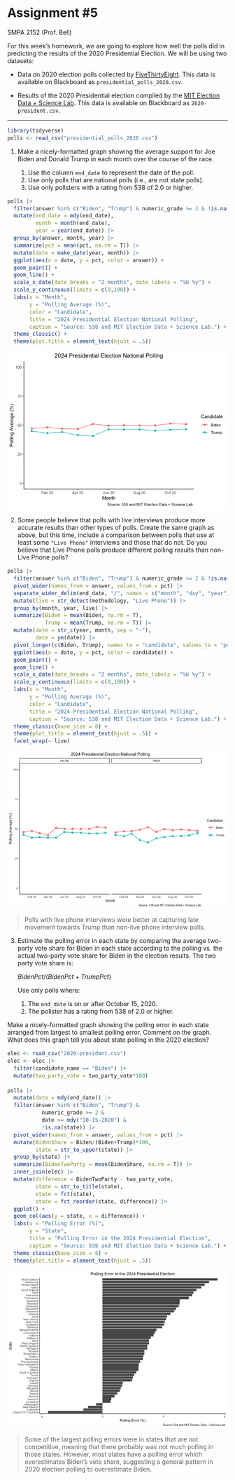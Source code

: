 # Assignment \#5
SMPA 2152 (Prof. Bell)

For this week’s homework, we are going to explore how well the polls did
in predicting the results of the 2020 Presidential Election. We will be
using two datasets:

- Data on 2020 election polls collected by
  [FiveThirtyEight](https://abcnews.go.com/538). This data is available
  on Blackboard as `presidential_polls_2020.csv`.

- Results of the 2020 Presidential election compiled by the [MIT
  Election Data + Science Lab](https://electionlab.mit.edu/). This data
  is available on Blackboard as `2020-president.csv`.

------------------------------------------------------------------------

``` r
library(tidyverse)
polls <- read_csv("presidential_polls_2020.csv")
```

1.  Make a nicely-formatted graph showing the average support for Joe
    Biden and Donald Trump in each month over the course of the race.

    1.  Use the column `end_date` to represent the date of the poll.
    2.  Use only polls that are national polls (i.e., are not state
        polls).
    3.  Use only pollsters with a rating from 538 of 2.0 or higher.

``` r
polls |>
  filter(answer %in% c("Biden", "Trump") & numeric_grade >= 2 & !is.na(state)) |>
  mutate(end_date = mdy(end_date),
         month = month(end_date),
         year = year(end_date)) |>
  group_by(answer, month, year) |>
  summarize(pct = mean(pct, na.rm = T)) |>
  mutate(date = make_date(year, month)) |>
  ggplot(aes(x = date, y = pct, color = answer)) +
  geom_point() +
  geom_line() +
  scale_x_date(date_breaks = "2 months", date_labels = "%b %y") +
  scale_y_continuous(limits = c(0,100)) +
  labs(x = "Month",
       y = "Polling Average (%)",
       color = "Candidate",
       title = "2024 Presidential Election National Polling",
       caption = "Source: 538 and MIT Election Data + Science Lab.") +
  theme_classic() +
  theme(plot.title = element_text(hjust = .5))
```

![](assignment5_files/figure-commonmark/unnamed-chunk-2-1.png)

2.  Some people believe that polls with live interviews produce more
    accurate results than other types of polls. Create the same graph as
    above, but this time, include a comparison between polls that use at
    least some `"Live Phone"` interviews and those that do not. Do you
    believe that Live Phone polls produce different polling results than
    non-Live Phone polls?

``` r
polls |>
  filter(answer %in% c("Biden", "Trump") & numeric_grade >= 2 & !is.na(state)) |>
  pivot_wider(names_from = answer, values_from = pct) |>
  separate_wider_delim(end_date, "/", names = c("month", "day", "year")) |>
  mutate(live = str_detect(methodology, "Live Phone")) |>
  group_by(month, year, live) |>
  summarize(Biden = mean(Biden, na.rm = T),
            Trump = mean(Trump, na.rm = T)) |>
  mutate(date = str_c(year, month, sep = "-"),
         date = ym(date)) |>
  pivot_longer(c(Biden, Trump), names_to = "candidate", values_to = "pct") |>
  ggplot(aes(x = date, y = pct, color = candidate)) +
  geom_point() +
  geom_line() +
  scale_x_date(date_breaks = "2 months", date_labels = "%b %y") +
  scale_y_continuous(limits = c(0,100)) +
  labs(x = "Month",
       y = "Polling Average (%)",
       color = "Candidate",
       title = "2024 Presidential Election National Polling",
       caption = "Source: 538 and MIT Election Data + Science Lab.") +
  theme_classic(base_size = 8) +
  theme(plot.title = element_text(hjust = .5)) +
  facet_wrap(~ live)
```

![](assignment5_files/figure-commonmark/unnamed-chunk-3-1.png)

> Polls with live phone interviews were better at capturing late
> movement towards Trump than non-live phone interview polls.

3.  Estimate the polling error in each state by comparing the average
    two-party vote share for Biden in each state according to the
    polling vs. the actual two-party vote share for Biden in the
    election results. The two party vote share is:

    $BidenPct/(BidenPct + TrumpPct)$

    Use only polls where:

    1.  The `end_date` is on or after October 15, 2020.
    2.  The pollster has a rating from 538 of 2.0 or higher.

Make a nicely-formatted graph showing the polling error in each state
arranged from largest to smallest polling error. Comment on the graph.
What does this graph tell you about state polling in the 2020 election?

``` r
elec <- read_csv("2020-president.csv")
elec <- elec |>
  filter(candidate_name == "Biden") |>
  mutate(two_party_vote = two_party_vote*100)

polls |>
  mutate(date = mdy(end_date)) |>
  filter(answer %in% c("Biden", "Trump") &
           numeric_grade >= 2 &
           date >= mdy("10-15-2020") &
           !is.na(state)) |>
  pivot_wider(names_from = answer, values_from = pct) |>
  mutate(BidenShare = Biden/(Biden+Trump)*100,
         state = str_to_upper(state)) |>
  group_by(state) |>
  summarize(BidenTwoParty = mean(BidenShare, na.rm = T)) |>
  inner_join(elec) |>
  mutate(difference = BidenTwoParty - two_party_vote,
         state = str_to_title(state),
         state = fct(state),
         state = fct_reorder(state, difference)) |>
  ggplot() +
  geom_col(aes(y = state, x = difference)) +
  labs(x = "Polling Error (%)",
       y = "State",
       title = "Polling Error in the 2024 Presidential Election",
       caption = "Source: 538 and MIT Election Data + Science Lab.") +
  theme_classic(base_size = 8) +
  theme(plot.title = element_text(hjust = .5))
```

![](assignment5_files/figure-commonmark/unnamed-chunk-5-1.png)

> Some of the largest polling errors were in states that are not
> competitive, meaning that there probably was not much polling in those
> states. However, most states have a polling error which overestimates
> Biden’s vote share, suggesting a general pattern in 2020 election
> polling to overestimate Biden.
